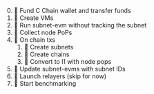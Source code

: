0. 📝 Fund C Chain wallet and transfer funds
1. 📝 Create VMs
2. 📝 Run subnet-evm without tracking the subnet
3. 📝 Collect node PoPs
4. 📝 On chain txs
    1. 📝 Create subnets
    2. 📝 Create chains
    3. 📝 Convert to l1 with node pops
5. 📝 Update subnet-evms with subnet IDs
6. 📝 Launch relayers (skip for now)
7. 📝 Start benchmarking
